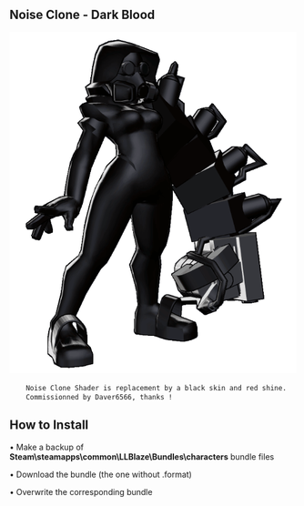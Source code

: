 ## Noise Clone - Dark Blood
![](Render.gif)

		Noise Clone Shader is replacement by a black skin and red shine.
		Commissionned by Daver6566, thanks !
		
## How to Install
• Make a backup of **Steam\steamapps\common\LLBlaze\Bundles\characters** bundle files

• Download the bundle (the one without .format)

• Overwrite the corresponding bundle
